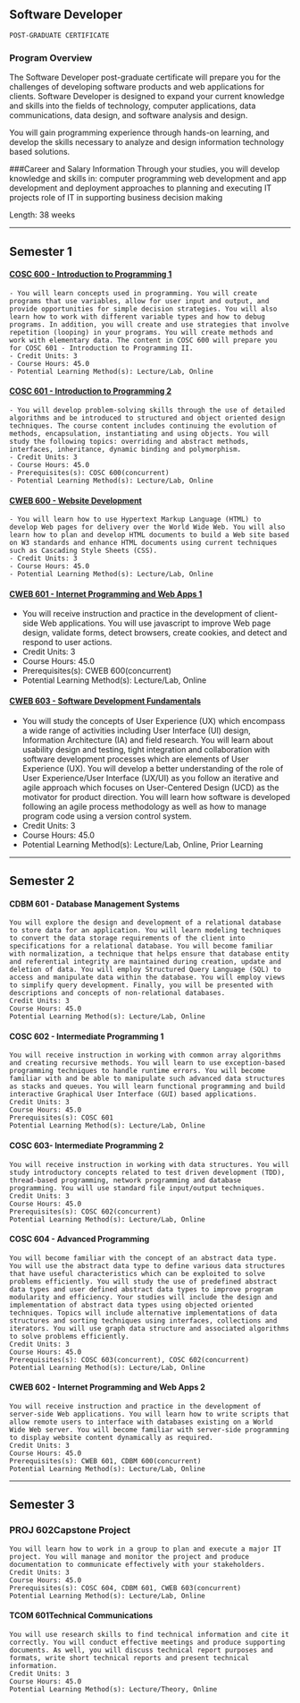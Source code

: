 ## Software Developer
    POST-GRADUATE CERTIFICATE
### Program Overview
The Software Developer post-graduate certificate will prepare you for the challenges of developing software products and web applications for clients. Software Developer is designed to expand your current knowledge and skills into the fields of technology, computer applications, data communications, data design, and software analysis and design.

You will gain programming experience through hands-on learning, and develop the skills necessary to analyze and design information technology based solutions.

###Career and Salary Information
Through your studies, you will develop knowledge and skills in:
    computer programming
    web development and app development and deployment
    approaches to planning and executing IT projects
    role of IT in supporting business decision making
    
Length: 38 weeks

<hr>

## Semester 1
#### [COSC 600 - Introduction to Programming 1](https://github.com/mjahanseir/COSC600-Introduction-to-Programming-1)
    - You will learn concepts used in programming. You will create programs that use variables, allow for user input and output, and provide opportunities for simple decision strategies. You will also learn how to work with different variable types and how to debug programs. In addition, you will create and use strategies that involve repetition (looping) in your programs. You will create methods and work with elementary data. The content in COSC 600 will prepare you for COSC 601 - Introduction to Programming II.
    - Credit Units: 3
    - Course Hours: 45.0
    - Potential Learning Method(s): Lecture/Lab, Online
#### [COSC 601 - Introduction to Programming 2](https://github.com/mjahanseir/COSC601-Introduction-to-Programming-2)
    - You will develop problem-solving skills through the use of detailed algorithms and be introduced to structured and object oriented design techniques. The course content includes continuing the evolution of methods, encapsulation, instantiating and using objects. You will study the following topics: overriding and abstract methods, interfaces, inheritance, dynamic binding and polymorphism.
    - Credit Units: 3
    - Course Hours: 45.0
    - Prerequisites(s): COSC 600(concurrent)
    - Potential Learning Method(s): Lecture/Lab, Online
#### [CWEB 600 - Website Development](https://github.com/mjahanseir/CWEB600-Website-Development)
    - You will learn how to use Hypertext Markup Language (HTML) to develop Web pages for delivery over the World Wide Web. You will also learn how to plan and develop HTML documents to build a Web site based on W3 standards and enhance HTML documents using current techniques such as Cascading Style Sheets (CSS).
    - Credit Units: 3
    - Course Hours: 45.0
    - Potential Learning Method(s): Lecture/Lab, Online

#### [CWEB 601 - Internet Programming and Web Apps 1](https://github.com/mjahanseir/CWEB601-Internet-Programming-and-Web-Apps-1)
  - You will receive instruction and practice in the development of client-side Web applications. You will use javascript to improve Web page design, validate forms, detect browsers, create cookies, and detect and respond to user actions.
  - Credit Units: 3
  - Course Hours: 45.0
  - Prerequisites(s): CWEB 600(concurrent)
  - Potential Learning Method(s): Lecture/Lab, Online

#### [CWEB 603 - Software Development Fundamentals](https://github.com/mjahanseir/CWEB603-Software-Development-Fundamentals)
  - You will study the concepts of User Experience (UX) which encompass a wide range of activities including User Interface (UI) design, Information Architecture (IA) and field research. You will learn about usability design and testing, tight integration and collaboration with software development processes which are elements of User Experience (UX). You will develop a better understanding of the role of User Experience/User Interface (UX/UI) as you follow an iterative and agile approach which focuses on User-Centered Design (UCD) as the motivator for product direction. You will learn how software is developed following an agile process methodology as well as how to manage program code using a version control system.
  - Credit Units: 3
  - Course Hours: 45.0
  - Potential Learning Method(s): Lecture/Lab, Online, Prior Learning

<hr>

## Semester 2
#### CDBM 601 - Database Management Systems
    You will explore the design and development of a relational database to store data for an application. You will learn modeling techniques to convert the data storage requirements of the client into specifications for a relational database. You will become familiar with normalization, a technique that helps ensure that database entity and referential integrity are maintained during creation, update and deletion of data. You will employ Structured Query Language (SQL) to access and manipulate data within the database. You will employ views to simplify query development. Finally, you will be presented with descriptions and concepts of non-relational databases.
    Credit Units: 3
    Course Hours: 45.0
    Potential Learning Method(s): Lecture/Lab, Online
#### COSC 602 - Intermediate Programming 1
    You will receive instruction in working with common array algorithms and creating recursive methods. You will learn to use exception-based programming techniques to handle runtime errors. You will become familiar with and be able to manipulate such advanced data structures as stacks and queues. You will learn functional programming and build interactive Graphical User Interface (GUI) based applications.
    Credit Units: 3
    Course Hours: 45.0
    Prerequisites(s): COSC 601
    Potential Learning Method(s): Lecture/Lab, Online
#### COSC 603- Intermediate Programming 2
    You will receive instruction in working with data structures. You will study introductory concepts related to test driven development (TDD), thread-based programming, network programming and database programming. You will use standard file input/output techniques.
    Credit Units: 3
    Course Hours: 45.0
    Prerequisites(s): COSC 602(concurrent)
    Potential Learning Method(s): Lecture/Lab, Online
#### COSC 604 - Advanced Programming
    You will become familiar with the concept of an abstract data type. You will use the abstract data type to define various data structures that have useful characteristics which can be exploited to solve problems efficiently. You will study the use of predefined abstract data types and user defined abstract data types to improve program modularity and efficiency. Your studies will include the design and implementation of abstract data types using objected oriented techniques. Topics will include alternative implementations of data structures and sorting techniques using interfaces, collections and iterators. You will use graph data structure and associated algorithms to solve problems efficiently.
    Credit Units: 3
    Course Hours: 45.0
    Prerequisites(s): COSC 603(concurrent), COSC 602(concurrent)
    Potential Learning Method(s): Lecture/Lab, Online
#### CWEB 602 - Internet Programming and Web Apps 2
    You will receive instruction and practice in the development of server-side Web applications. You will learn how to write scripts that allow remote users to interface with databases existing on a World Wide Web server. You will become familiar with server-side programming to display website content dynamically as required.
    Credit Units: 3
    Course Hours: 45.0
    Prerequisites(s): CWEB 601, CDBM 600(concurrent)
    Potential Learning Method(s): Lecture/Lab, Online
    
<hr>

## Semester 3
### PROJ 602Capstone Project
    You will learn how to work in a group to plan and execute a major IT project. You will manage and monitor the project and produce documentation to communicate effectively with your stakeholders.
    Credit Units: 3
    Course Hours: 45.0
    Prerequisites(s): COSC 604, CDBM 601, CWEB 603(concurrent)
    Potential Learning Method(s): Lecture/Lab, Online
#### TCOM 601Technical Communications
    You will use research skills to find technical information and cite it correctly. You will conduct effective meetings and produce supporting documents. As well, you will discuss technical report purposes and formats, write short technical reports and present technical information.
    Credit Units: 3
    Course Hours: 45.0
    Potential Learning Method(s): Lecture/Theory, Online

